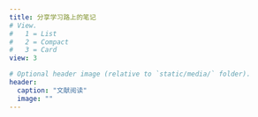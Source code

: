 ```yaml
---
title: 分享学习路上的笔记
# View.
#   1 = List
#   2 = Compact
#   3 = Card
view: 3

# Optional header image (relative to `static/media/` folder).
header:
  caption: "文献阅读"
  image: ""
---
```

